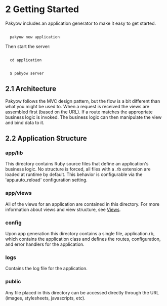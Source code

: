 <h1 id="section_2">2 Getting Started</h1>

Pakyow includes an application generator to make it easy to get started.

<code class="console">
  pakyow new application
</code>

Then start the server:

<code class="console">
  cd application
  <br>
  $ pakyow server
</code>

<h2 id="section_2.1">2.1 Architecture</h2>

Pakyow follows the MVC design pattern, but the flow is a bit different than 
what you might be used to. When a request is received the views are assembled
first (based on the URL). If a route matches the appropriate business logic
is invoked. The business logic can then manipulate the view and bind data to it.

<h2 id="section_2.2">2.2 Application Structure</h2>

### app/lib
This directory contains Ruby source files that define an application's business 
logic. No structure is forced, all files with a .rb extension are loaded at 
runtime by default. This behavior is configurable via the 'app.auto_reload' 
configuration setting.

### app/views
All of the views for an application are contained in this directory. For more
information about views and view structure, see [Views](#section_3).

### config
Upon app generation this directory contains a single file, application.rb, which
contains the application class and defines the routes, configuration, and error 
handlers for the application.

### logs
Contains the log file for the application.

### public
Any file placed in this directory can be accessed directly through the URL
(images, stylesheets, javascripts, etc).
